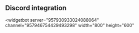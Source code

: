 ## Discord integration



<widgetbot
    server="957930933024088064"
    channel="957946754429493298"
    width="800"
    height="600"
></widgetbot>
<script src="https://cdn.jsdelivr.net/npm/@widgetbot/html-embed"></script>

<script src='https://cdn.jsdelivr.net/npm/@widgetbot/crate@3' async defer>
    new Crate({
        server: '957930933024088064', // METACAMPUS
        channel: '960569981744062474' // #💬┃general
    })
</script>
